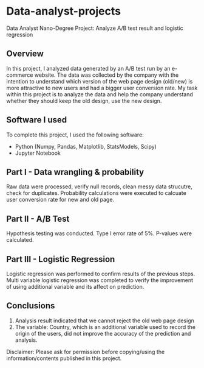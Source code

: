 # Data-analyst-projects
Data Analyst Nano-Degree Project: Analyze A/B test result and logistic regression

## Overview 

In this project, I analyzed data generated by an A/B test run by an e-commerce website. The data was collected by the company with the intention to understand which version of the web page design (old/new) is more attractive to new users and had a bigger user conversion rate.
My task within this project is to analyze the data and help the company understand whether they should keep the old design, use the new design.

## Software I used

To complete this project, I used the following software:

- Python (Numpy, Pandas, Matplotlib, StatsModels, Scipy)
- Jupyter Notebook

## Part I - Data wrangling & probability 
Raw data were processed, verify null records, clean messy data strucutre, check for duplicates. Probability calculations were executed to calcuate user conversion rate for new and old page.

## Part II - A/B Test 
Hypothesis testing was conducted. Type I error rate of 5%. P-values were calculated.


## Part III - Logistic Regression

Logistic regression was performed to confirm results of the previous steps. Multi variable logistic regression was completed to verify the improvement of using additional variable and its affect on prediction.


## Conclusions 

1) Analysis result indicated that we cannot reject the old web page design
2) The variable: Country, which is an additional variable used to record the origin of the users, did not improve the accuracy of the prediction and analysis.

Disclaimer: Please ask for permission before copying/using the information/contents published in this project. 

